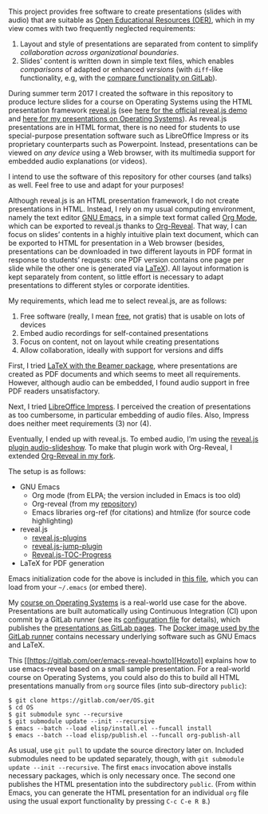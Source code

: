 <!--- Local IspellDict: en -->

This project provides free software to create presentations (slides with
audio) that are suitable as
[Open Educational Resources (OER)](https://en.wikipedia.org/wiki/Open_educational_resources),
which in my view comes with two frequently neglected requirements:
1. Layout and style of presentations are separated from content to
   simplify *collaboration across organizational boundaries*.
2. Slides’ content is written down in simple text files, which enables
   *comparisons* of adapted or enhanced *versions* (with `diff`-like
   functionality, e.g, with the
   [compare functionality on GitLab](https://gitlab.com/oer/OS/compare/os02...os03)).

During summer term 2017 I created the software in this repository to
produce lecture slides for a course on Operating Systems using the
HTML presentation framework [reveal.js](https://github.com/hakimel/reveal.js/)
(see [here for the official reveal.js demo](http://lab.hakim.se/reveal-js/)
and [here for my presentations on Operating Systems](https://oer.gitlab.io/OS/)).
As reveal.js presentations are in HTML format, there is no need for
students to use special-purpose presentation software such as
LibreOffice Impress or its proprietary counterparts such as
Powerpoint.  Instead, presentations can be viewed on *any device*
using a Web browser, with its multimedia support for embedded audio
explanations (or videos).

I intend to use the software of this repository for other courses (and
talks) as well.  Feel free to use and adapt for your purposes!

Although reveal.js is an HTML presentation framework, I do not create
presentations in HTML.  Instead, I rely on my usual computing
environment, namely the text editor
[GNU Emacs](https://www.gnu.org/software/emacs/), in a simple
text format called [Org Mode](http://orgmode.org/), which can be
exported to reveal.js thanks to
[Org-Reveal](https://github.com/yjwen/org-reveal/).
That way, I can focus on slides’ contents in a highly intuitive plain
text document, which can be exported to HTML for presentation in a Web
browser (besides, presentations can be downloaded in two different
layouts in PDF format in response to students’ requests:
one PDF version contains one page per slide while the other one is
generated via [LaTeX](https://www.latex-project.org/)).  All layout
information is kept separately from content, so little effort is
necessary to adapt presentations to different styles or corporate
identities.

My requirements, which lead me to select reveal.js, are as follows:
 1. Free software (really, I mean
    [free](https://fsfe.org/about/basics/freesoftware.en.html), not
    gratis) that is usable on lots of devices
 2. Embed audio recordings for self-contained presentations
 3. Focus on content, not on layout while creating presentations
 4. Allow collaboration, ideally with support for versions and diffs

First, I tried
[LaTeX with the Beamer package](https://en.wikibooks.org/wiki/LaTeX/Presentations),
where presentations are created as PDF documents and
which seems to meet all requirements.  However, although audio can be
embedded, I found audio support in free PDF readers unsatisfactory.

Next, I tried [LibreOffice Impress](https://www.libreoffice.org/).
I perceived the creation of presentations as too cumbersome, in
particular embedding of audio files.  Also, Impress does neither meet
requirements (3) nor (4).

Eventually, I ended up with reveal.js.
To embed audio, I’m using the
[reveal.js plugin audio-slideshow](https://github.com/rajgoel/reveal.js-plugins).
To make that plugin work with Org-Reveal, I extended
[Org-Reveal in my fork](https://github.com/lechten/org-reveal).

The setup is as follows:
 * GNU Emacs
   * Org mode (from ELPA; the version included in Emacs is too old)
   * Org-reveal (from my
     [repository](https://github.com/lechten/org-reveal))
   * Emacs libraries org-ref (for citations) and htmlize (for source
     code highlighting)
 * reveal.js
   * [reveal.js-plugins](https://github.com/rajgoel/reveal.js-plugins.git)
   * [reveal.js-jump-plugin](https://github.com/SethosII/reveal.js-jump-plugin)
   * [Reveal.js-TOC-Progress](https://github.com/e-gor/Reveal.js-TOC-Progress)
 * LaTeX for PDF generation

Emacs initialization code for the above is included in
[this file](reveal-config.el), which you can load from your `~/.emacs`
(or embed there).

My [course on Operating Systems](https://gitlab.com/oer/OS) is a
real-world use case for the above.  Presentations are built automatically
using Continuous Integration (CI) upon commit by a GitLab runner (see its
[configuration file](https://gitlab.com/oer/OS/blob/master/.gitlab-ci.yml)
for details), which publishes the
[presentations as GitLab pages](https://oer.gitlab.io/OS/).
The [Docker image used by the GitLab runner](https://gitlab.com/oer/docker)
contains necessary underlying software such as GNU Emacs and LaTeX.

This [[https://gitlab.com/oer/emacs-reveal-howto][Howto]] explains how
to use emacs-reveal based on a small sample presentation.  For a
real-world course on Operating Systems, you could also do this
to build all HTML presentations manually from `org` source files (into
sub-directory `public`):

	$ git clone https://gitlab.com/oer/OS.git
	$ cd OS
	$ git submodule sync --recursive
	$ git submodule update --init --recursive
	$ emacs --batch --load elisp/install.el --funcall install
	$ emacs --batch --load elisp/publish.el --funcall org-publish-all

As usual, use `git pull` to update the source directory later on.
Included submodules need to be updated separately, though, with
`git submodule update --init --recursive`.  The first `emacs`
invocation above installs necessary packages, which is only necessary
once.  The second one publishes the HTML presentation into the
subdirectory `public`.  (From within Emacs, you can generate the HTML
presentation for an individual `org` file using the usual export
functionality by pressing `C-c C-e R B`.)
